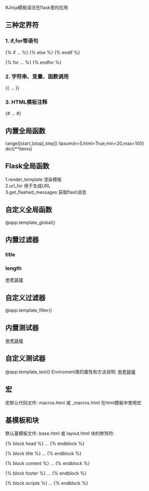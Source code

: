#Jinja模板语法在flask里的应用

## 三种定界符

### 1. if,for等语句
{% if ... %} 
{% else %}
{% endif %}

{% for ... %}
{% endfor %}


### 2. 字符串、变量、函数调用
{{ ... }}


### 3. HTML模板注释
{# ... #}

## 内置全局函数
range([start,]stop[,step])
lipsum(n=5,html=True,min=20,max=100)
dict(**items)


## Flask全局函数
1.render_template       渲染模板 <br/>
2.url_for               用于生成URL <br/>
3.get_flashed_messages  获取flash消息 <br/>


## 自定义全局函数
@app.template_global()


## 内置过滤器
### title
### length
[参考链接](http://jinja.pocoo.org/docs/2.10/templates/#builtin-filters) 


## 自定义过滤器
@app.template_filter()


## 内置测试器
[参考链接](http://jinja.pocoo.org/docs/2.10/templates/#list-of-builtin-tests) 

## 自定义测试器
@app.template_test()
Enviroment类的属性和方法说明: [参考链接](http://jinja.pocoo.org/docs/2.10/api/#jinja2.Enviroment)


## 宏
宏默认代码文件: macros.html 或 _macros.html
在html模板中使用宏

## 基模板和块
默认基模板文件: base.html 或 layout.html
块的修饰符: 
<p>{% block head %} ... {% endblock %}</p> 
<p>{% block title %} ... {% endblock %}</p> 
<p>{% block content %} ... {% endblock %}</p> 
<p>{% block footer %} ... {% endblock %}</p> 
<p>{% block scripts %} ... {% endblock %}</p> 




